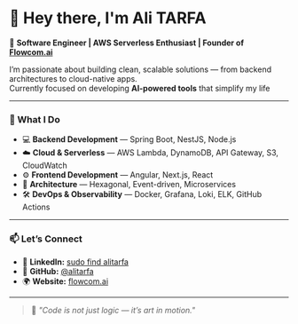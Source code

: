 # 👋 Hey there, I'm Ali TARFA

🚀 **Software Engineer | AWS Serverless Enthusiast | Founder of [Flowcom.ai](https://flowcom.ai)**  

I’m passionate about building clean, scalable solutions — from backend architectures to cloud-native apps.  
Currently focused on developing **AI-powered tools** that simplify my life

---

### 🧠 What I Do
- 💻 **Backend Development** — Spring Boot, NestJS, Node.js  
- ☁️ **Cloud & Serverless** — AWS Lambda, DynamoDB, API Gateway, S3, CloudWatch  
- ⚙️ **Frontend Development** — Angular, Next.js, React  
- 🧩 **Architecture** — Hexagonal, Event-driven, Microservices  
- 🛠️ **DevOps & Observability** — Docker, Grafana, Loki, ELK, GitHub Actions  
---

### 📫 Let’s Connect
- 💼 **LinkedIn:** [sudo find alitarfa](https://www.linkedin.com/in/alitarfa)  
- 🧠 **GitHub:** [@alitarfa](https://github.com/alitarfa)  
- 🌍 **Website:** [flowcom.ai](https://flowcom.ai)

---

> 💬 *"Code is not just logic — it’s art in motion."*
